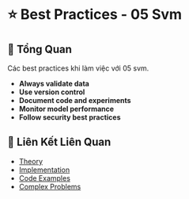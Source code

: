 # ⭐ Best Practices - 05 Svm

## 🎯 Tổng Quan

Các best practices khi làm việc với 05 svm.

- **Always validate data**
- **Use version control**
- **Document code and experiments**
- **Monitor model performance**
- **Follow security best practices**

## 🔗 Liên Kết Liên Quan

- [Theory](./THEORY_05_svm.md)
- [Implementation](./IMPLEMENTATION_05_svm.md)
- [Code Examples](./CODE_EXAMPLES_05_svm.md)
- [Complex Problems](./COMPLEX_PROBLEMS.md)
